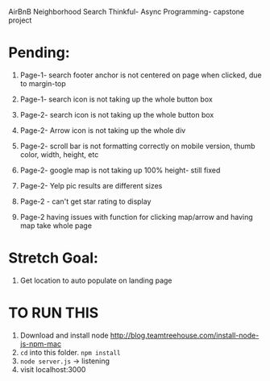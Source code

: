AirBnB Neighborhood Search
Thinkful- Async Programming- capstone project

# Pending:

1. Page-1- search footer anchor is not centered on page when clicked, due to margin-top
1. Page-1- search icon is not taking up the whole button box

1. Page-2- search icon is not taking up the whole button box
1. Page-2- Arrow icon is not taking up the whole div
1. Page-2- scroll bar is not formatting correctly on mobile version, thumb color, width, height, etc
1. Page-2- google map is not taking up 100% height- still fixed
1. Page-2- Yelp pic results are different sizes
1. Page-2 - can't get star rating to display
1. Page-2 having issues with function for clicking map/arrow and having map take whole page

# Stretch Goal:

1. Get location to auto populate on landing page


# TO RUN THIS

1. Download and install node http://blog.teamtreehouse.com/install-node-js-npm-mac
1. `cd` into this folder. `npm install`
1. `node server.js` -> listening
1. visit localhost:3000
